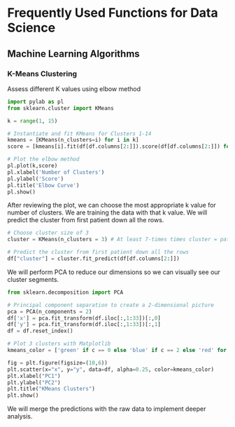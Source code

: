 # Frequently Used Functions for Data Science

## Machine Learning Algorithms

### K-Means Clustering

Assess different K values using elbow method

```python
import pylab as pl
from sklearn.cluster import KMeans

k = range(1, 15)

# Instantiate and fit KMeans for Clusters 1-14
kmeans = [KMeans(n_clusters=i) for i in k]
score = [kmeans[i].fit(df[df.columns[2:]]).score(df[df.columns[2:]]) for i in range(len(kmeans))]

# Plot the elbow method
pl.plot(k,score)
pl.xlabel('Number of Clusters')
pl.ylabel('Score')
pl.title('Elbow Curve')
pl.show()
```

After reviewing the plot, we can choose the most appropriate k value for number of clusters. We are training the data with that k value. We will predict the cluster from first patient down all the rows.

```python
# Choose cluster size of 3
cluster = KMeans(n_clusters = 3) # At least 7-times times cluster = patients

# Predict the cluster from first patient down all the rows
df["cluster"] = cluster.fit_predict(df[df.columns[2:]])
```

We will perform PCA to reduce our dimensions so we can visually see our cluster segments.

```python
from sklearn.decomposition import PCA

# Principal component separation to create a 2-dimensional picture
pca = PCA(n_components = 2)
df['x'] = pca.fit_transform(df.iloc[:,1:33])[:,0]
df['y'] = pca.fit_transform(df.iloc[:,1:33])[:,1]
df = df.reset_index()

# Plot 3 clusters with Matplotlib
kmeans_color = ['green' if c == 0 else 'blue' if c == 2 else 'red' for c in cluster.labels_]

fig = plt.figure(figsize=(10,6))
plt.scatter(x="x", y="y", data=df, alpha=0.25, color=kmeans_color)
plt.xlabel("PC1")
plt.ylabel("PC2")
plt.title("KMeans Clusters")
plt.show()
```

We will merge the predictions with the raw data to implement deeper analysis.
